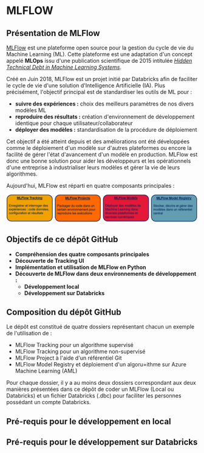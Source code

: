 MLFLOW
===========


Présentation de MLFlow
-----------

[MLFlow](https://www.mlflow.org/) est une plateforme open source pour la gestion du cycle de vie du Machine Learning (ML). Cette plateforme est une adaptation d'un concept appelé **MLOps** issu d'une publication scientifique de 2015 intitulée [*Hidden Technical Debt in Machine Learning Systems*](http://papers.nips.cc/paper/5656-hidden-technical-debt-in-machine-learning-systems.pdf).

Créé en Juin 2018, MLFlow est un projet initié par Databricks afin de faciliter le cycle de vie d'une solution d'Intelligence Artificielle (IA). Plus précisément, l'objectif principal est de standardiser les outils de ML pour :
 * **suivre des expériences :** choix des meilleurs paramètres de nos divers modèles ML
 * **reproduire des résultats :** création d'environnement de développement identique pour chaque utilisateur/collaborateur
 * **déployer des modèles :** standardisation de la procédure de déploiement

Cet objectif a été atteint depuis et des améliorations ont été développées comme le déploiement d'un modèle sur d'autres plateformes ou encore la facilité de gérer l'état d'avancement d'un modèle en production. MLFlow est donc une bonne solution pour aider les développeurs et les opérationnels d'une entreprise à industrialiser leurs modèles et gérer la vie de leurs algorithmes. 

Aujourd'hui, MLFlow est réparti en quatre composants principales :

![Image des quatre composants principales de MLFlow en format PNG](Images/MLFlow_quatre_composants.PNG)

Objectifs de ce dépôt GitHub
-----------

 * **Compréhension des quatre composants principales**
 * **Découverte de Tracking UI**
 * **Implémentation et utilisation de MLFlow en Python**
 * **Découverte de MLFlow dans deux environnements de développement :**
   * **Développement local**
   * **Développement sur Databricks**

Composition du dépôt GitHub
-----------

Le dépôt est constitué de quatre dossiers représentant chacun un exemple de l'utilisation de :
 * MLFlow Tracking pour un algorithme supervisé
 * MLFlow Tracking pour un algorithme non-supervisé
 * MLFlow Project à l'aide d'un référentiel Git
 * MLFlow Model Registry et déploiement d'un algoru=ithme sur Azure Machine Learning (AML)

Pour chaque dossier, il y a au moins deux dossiers correspondant aux deux manières présentées dans ce dépôt de coder un MLFlow (Local ou Databricks) et un fichier Databricks (.dbc) pour faciliter les personnes possédant un compte Databricks.

Pré-requis pour le développement en local
-----------

Pré-requis pour le développement sur Databricks
-----------

 
